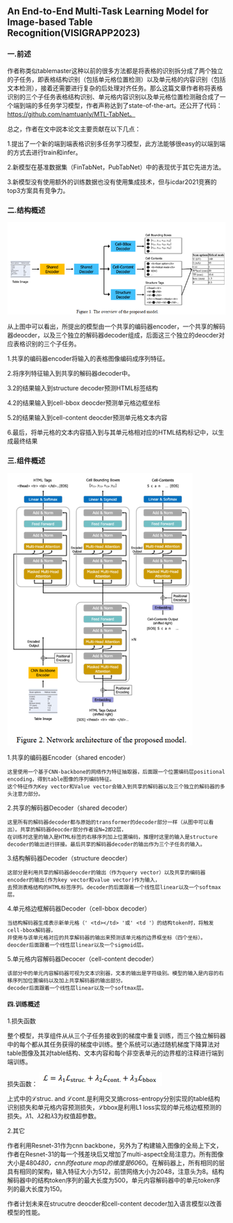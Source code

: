## An End-to-End Multi-Task Learning Model for Image-based Table Recognition(VISIGRAPP2023)

### 一.前述

作者称类似tablemaster这种以前的很多方法都是将表格的识别拆分成了两个独立的子任务，即表格结构识别（包括单元格位置检测）以及单元格的内容识别（包括文本检测），接着还需要进行复杂的后处理对齐任务。那么这篇文章作者称将表格识别的三个子任务表格结构识别、单元格内容识别以及单元格位置检测融合成了一个端到端的多任务学习模型，作者声称达到了state-of-the-art。还公开了代码：https://github.com/namtuanly/MTL-TabNet。

总之，作者在文中説本论文主要贡献在以下几点：

1.提出了一个新的端到端表格识别多任务学习模型，此方法能够很easy的以端到端的方式去进行train和infer。

2.新模型在基准数据集（FinTabNet，PubTabNet）中的表现优于其它先进方法。

3.新模型没有使用额外的训练数据也没有使用集成技术，但与icdar2021竞赛的top3方案具有竞争力。

### 二.结构概述
![](./1.png)

从上图中可以看出，所提出的模型由一个共享的编码器encoder，一个共享的解码器deocder，以及三个独立的解码器decoder组成，后面这三个独立的deocder对应表格识别的三个子任务。

1.共享的编码器encoder将输入的表格图像编码成序列特征。

2.将序列特征输入到共享的解码器decoder中。

3.2的结果输入到structure decoder预测HTML标签结构

4.2的结果输入到cell-bbox deocder预测单元格边框坐标

5.2的结果输入到cell-content deocder预测单元格文本内容

6.最后，将单元格的文本内容插入到与其单元格相对应的HTML结构标记中，以生成最终结果

### 三.组件概述
![](./2.png)

1.共享的编码器Encoder（shared encoder）

    这里使用一个基于CNN-backbone的网络作为特征抽取器，后面跟一个位置编码层positional encoding，得到table图像的序列编码特征。
    这个特征作为Key vector和Value vector会输入到共享的解码器以及三个独立的解码器的多头注意力部分。

2.共享的解码器Decoder（shared decoder）

    这里所有的解码器decoder都与原始的transformer的decoder部分一样（从图中可以看出）。共享的解码器deocder部分作者设N=2即2层，
    在训练时这里的输入是HTML标签的右移序列加上位置编码，推理时这里的输入是structure decoder的输出进行拼接。最后共享的解码器decoder的输出作为三个子任务的输入。

3.结构解码器Decoder（structure deocder）

    这部分是利用共享的解码器deocder的输出（作为query vector）以及共享的编码器encoder的输出(作为key vector和value vector)作为输入，
    去预测表格结构的HTML标签序列。decoder的后面跟着一个线性层linear以及一个softmax层。

4.单元格边框解码器Decoder（cell-bbox decoder）
 
    当结构解码器生成表示新单元格（' <td></td> '或' <td '）的结构token时，将触发cell-bbox解码器，
    并使用与该单元格对应的共享解码器的输出来预测该单元格的边界框坐标（四个坐标）。deocder后面跟着一个线性层linear以及一个sigmoid层。

5.单元格内容解码器Decocer（cell-content decoder）

    该部分中的单元内容解码器可视为文本识别器，文本的输出是字符级别。模型的输入是内容的右移序列加位置编码以及加上共享解码器的输出部分。
    decoder后面跟着一个线性层linear以及一个softmax层。
    
#### 四.训练概述
1.损失函数

整个模型，共享组件从从三个子任务接收到的梯度中重复训练，而三个独立解码器中的每个都从其任务获得的梯度中训练。整个系统可以通过随机梯度下降算法对table图像及其对table结构、文本内容和每个非空表单元的边界框的注释进行端到端训练。

损失函数：
![](./3.png)

上式中的ℒstruc. and ℒcont.是利用交叉熵cross-entropy分别实现的table结构识别损失和单元格内容预测损失，ℒbbox是利用L1 loss实现的单元格边框预测的损失。𝜆1、𝜆2和𝜆3为权值超参数。

2.其它

作者利用Resnet-31作为cnn backbone，另外为了构建输入图像的全局上下文，作者在Resnet-31的每一个残差块后又增加了multi-aspect全局注意力。所有图像大小是480*480，cnn的feature map的维度是60*60。在解码器上，所有相同的层具有相同的架构，输入特征大小为512，前馈网络大小为2048，注意头为8。结构解码器中的结构token序列的最大长度为500，单元内容解码器中的单元token序列的最大长度为150。

作者计划未来在strucutre deocder和cell-content decoder加入语言模型以改善模型的性能。



